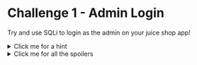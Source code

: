 # Challenge 1 - Admin Login

Try and use SQLi to login as the admin on your juice shop app!

<details>
  <summary>Click me for a hint</summary>
  
  ```
  Try to view the login request in burp, what happens if you put ' as the email?
  ```
</details>

<details>
  <summary>Click me for all the spoilers</summary>
  
  # Spoilers
  
  Firstly, go to the login page and make sure burp is intercepting.
  
  <p align="center">
	<img src="https://github.com/DMUHackers/weekly_sessions/blob/master/2020-2021/week_7/challenge_1/ch1shots/1.png">
  </p>
  
  Try to login with email: `'` and password: `a`.
  
  <p align="center">
	<img src="https://github.com/DMUHackers/weekly_sessions/blob/master/2020-2021/week_7/challenge_1/ch1shots/2.png">
  </p>
  
  Once the request has been captured in burp, right click and `Send to Repeater`.
  
  <p align="center">
	<img src="https://github.com/DMUHackers/weekly_sessions/blob/master/2020-2021/week_7/challenge_1/ch1shots/3.png">
  </p>
  
  Send the request and take a look at the error message.
  
  <p align="center">
	<img src="https://github.com/DMUHackers/weekly_sessions/blob/master/2020-2021/week_7/challenge_1/ch1shots/4.png">
  </p
  
  The query is: `SELECT * FROM Users WHERE email = '<email>' AND password = '<password>' AND deletedAt IS NULL`
  
  So it will select the information held in the `Users` table if a row exists with the specified email and password.
  
  To bypass this, we will inject into the query to make it resolve as True. We will try `' or 1=1 -- `, as 1=1 always resolves as True and `-- ` will "comment out" (i.e. ignore) the rest of the query.
  
  So the new query should look like this: `SELECT * FROM Users WHERE email = '' or 1=1 --` ~~AND password = '' AND deletedAt IS NULL~~
  
  <p align="center">
	<img src="https://github.com/DMUHackers/weekly_sessions/blob/master/2020-2021/week_7/challenge_1/ch1shots/5.png">
  </p>

  Success! We logged in as admin!
   
  <p align="center">
	<img src="https://github.com/DMUHackers/weekly_sessions/blob/master/2020-2021/week_7/challenge_1/ch1shots/6.png">
  </p>
  
  This can be tested on the actual login page without using burp as well:

  <p align="center">
	<img src="https://github.com/DMUHackers/weekly_sessions/blob/master/2020-2021/week_7/challenge_1/ch1shots/7.png">
  </p>
  
  <p align="center">
	<img src="https://github.com/DMUHackers/weekly_sessions/blob/master/2020-2021/week_7/challenge_1/ch1shots/8.png">
  </p>

</details>
